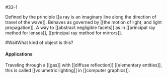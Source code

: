 #33-1

Defined by the principle [[a ray is an imaginary line along the direction of travel of the wave]]. Behaves as governed by [[the motion of light, and light propagation]]. A way to [[abstract negligible facets]] as in [[principal ray method for lenses]], [[principal ray method for mirrors]].

#WaitWhat kind of object is this?

#### Applications
Traveling through a [[gas]] with [[diffuse reflection]] [[elementary entities]], this is called [[volumetric lighting]] in [[computer graphics]].